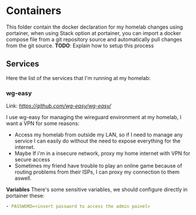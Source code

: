 # Containers
This folder contain the docker declaration for my homelab changes using portainer, when using Stack option at portainer, you can import a docker compose file from a git repository source and automatically pull changes from the git source.
**TODO**: Explain how to setup this process

## Services
Here the list of the services that I'm running at my homelab:

### wg-easy
Link: *https://github.com/wg-easy/wg-easy/*

I use wg-easy for managing the wireguard environment at my homelab, I want a VPN for some reasons:
- Access my homelab from outside my LAN, so if I need to manage any service I can easily do without the need to expose everything for the internet.
- Maybe If i'm in a insecure network, proxy my home internet with VPN for secure access
- Sometimes my friend have trouble to play an online game because of routing problems from their ISPs, I can proxy my connection to them aswell.

**Variables**
There's some sensitive variables, we should configure directly in portainer these: 
```yaml
- PASSWORD=<insert password to access the admin painel>
```